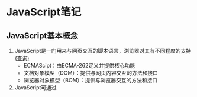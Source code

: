# JavaScript笔记
## JavaScript基本概念
1. JavaScript是一门用来与网页交互的脚本语言，浏览器对其有不同程度的支持[(查询)](https://caniuse.com/)
    - ECMAScipt：由ECMA-262定义并提供核心功能
    - 文档对象模型（DOM）：提供与网页内容交互的方法和接口
    - 浏览器对象模型（BOM）：提供与浏览器交互的方法和接口
2. JavaScript可通过<script>元素插入到HTML页面中，也可以引入外部js代码
    - 引入外部js代码需要将src熟悉设置为JS文件的URL（可以和网页同一服务器，也可以不同的域）
    - <script>代码会在网页中按顺序被执行，<script>内的代码也会顺序执行（defer和async属性除外）
    - 顺序执行页面会在执行<script>内容时阻塞，一般吧<script>标签放主内容之后</body>标签之前
    - defer属性可把脚本推迟到文档渲染完毕后执行（推迟脚本原则上按照它们被列出的次序执行）
    - async属性表示脚本不需要等待其它脚本，同时不阻塞文档渲染，但不能保证在页面中出现的次序
3. ECMAScript的基本元素和特性（需要示例）
    - 基本数据类型：Undefined、Null、Boolean、Number、String、Symbol
    - 只有Number一种数值数据类型（不区分整数和浮点型）
    - 严格模式中对容易出错的部分施加了限制
    - ECMAScript提供类C语言的基本操作符和流程控制语句
    - 函数不需要指定返回值，不指定返回值的函数返回undefined
----
## 变量、作用域、内存
### 原始值和引用值
  - 区别：原始值就是六种数据类型的的简单数据，按值访问，保存到栈；引用值是多个值构成的对象（地址值），按引用访问，保存到堆
  - 动态属性：引用值可以随时添加、修改和删除其属性和方法；原始值不能有属性
    ```javascript
    let name1 = "Sancho"
    let name2 = new String("Matt")
    name1.age = 22
    name2.age = 23
    console.log(name1.age)//undefined
    console.log(name2.age)//23
    console.log(typeof name1)//string
    console.log(typeof name2)//object
    ```
  - 复制值：通过变量把原始值赋值到另一个变量时，原始值复制到新变量的位置（互不干扰）；引用值赋值实则是复制指针指向同一个对象（共享）
    ```javascript
    let obj1 = new Object()
    let obj2 = obj1
    obj1.name = "Sancho"
    console.log(obg2.name)//"Sancho"
    ```
  - 传递参数：所有函数的参数都是按值传递，值被复制到局部变量（arguments对象槽位,与变量赋值类似）；原始值不会改变，引用值会被共享
      ```javascript
    //传递原始值
    function addTen(num){
        num += 10
        return num
    }
    let count = 20
    let result = addTen(count)
    console.log(count)//20,没有影响外部变量
    console.log(result)//30
    
    //传递引用值
    function setName(obj){
        obj.name = "Sancho"
    }
    let person = new Object()
    setName(person)
    console.log(person.name)//"Sancho"
    
    //证明函数参数是按值传递
    function setName(obj){
        obj.name = "Sancho"
        obj = new Object()//重写改变指针
        obj.name = "Greg"
    }
    let person = new Object()
    setName(person)
    console.log(person.name)//"Sancho"
    ```
  - typeof操作符适合判断原始类型（String、Number、Boolean、Undefined）；判断null时返回object；
    ```javascript
    let s = "Sancho"
    let u
    let n = null
    let o = new Object()
    console.log(s)//string
    console.log(u)//undefined
    console.log(n)//object
    console.log(o)//object
    ```
  - instanceof操作符判断对象类型（涉及对象原型链）；任何引用值和Object构造函数都会返回true，原始值则会返回false。
    ```javascript
    [1,2,3] instanceof Array//true
    ```
### 执行上下文（作用域）
  - 每个变量或函数都有上下文；变量或函数的上下文决定了它们可以访问哪些数据、行为和生命周期；
  - 代码执行流每进入一个新上下文都会创建一个作用域链，用于搜索变量和函数（沿作用域链前端开始，逐级往后直到找到标识符或没有找到返回undefined）
    ```javascript
    var color = "blue"
    function changeColor(){
        if (color === "blue"){
            color = "red"
        } else{
            color = "blue;"
        }
    }
    changeColor()//"red"

    var color2 = "blue"
    function getColor(){
        let color = "red"
        {
            let color = "green
            return color
        }
    }
    console.log(getColor())//green
    ```
  - 全局上下文只能访问全局上下文中的变量和函数，函数或块的局部上下文不仅可以访问自己作用域内和父级的变量
    ```javascript
    var color = "blue"
    
    function changeColor(){
        //可以访问color、anotherColor,不能访问tempColor
        let anotherColor = "red"
    
        function swapColors(){
            //可以访问color、anotherColor、tempColor
            let tempColor = anotherColor
            anotherColor = color
            color = tempColor
        }
    }
    
    //只能访问color
    changeColor()
    ```
  - 变量的执行上下文用于确定什么时候释放内存
    ```javascript
    //使用var声明变量时，变量会被自动添加到最接近的上下文
    functiion add(num1,num2){
        var sum1 = num1 + num2
        sum2 = num1 + num2//没有使用var定义
    }
    
    add(10,20)
    console.log(sum1)//报错，sum不在全局变量
    console.log(sum2)//30,sum2被添加到全局上下文
    
    //变量提升
    name = "Sancho"
    var name//等价于var name = "Sancho"
    
    //变量在声明前使用返回undefined
    console.log(name)//undefined
    var name = "Sancho"
    
    //函数提升
    function fn2(){
        var name
        name = "Sancho"
    }//等价于function fn1(){var name = "Sancho"}
    ```
  - 执行上下文分全局上下文、函数上下文、块级上下文(由花括号{}界定)
    ```javascript
    //let声明变量的作用域包括if块、while块、function块及其它单独块
    if(ture){
        let a
    }
    console.log(a)//a没有定义
    
    //重复var声明会被忽略，重复let声明会报错
    var a
    var a
    {
        let b
        let b//SyntaxError:标识符b已经声明过了
    }
    
    //const声明常量上下文也由花括号界定
    const a//SyntaxError：常量声明没有初始化
    const b = 1
    const b = 2//报错：给常量赋值
    {
        const c = 3
    }
    console.log(c)//报错，不存在于全局上下文
    
    const o1 = {}
    o1.name = "Sancho"//对象属性赋值不受影响
    const o2 = Object.freeze({})//让整个对象不能修改，不报错，但会静默失败
    o2.name = "Sancho"
    console.log(o3.name)//undefined
    ```
### 垃圾回收
  - 离开作用域的值被自动标记为可回收
  - 主流的垃圾回收算法是标记清理（不用的值标记之后清理内存）
  - 少用的是引用计数策略，记录值被引用多少次，荣一直在循环引用时出现问题
  - 解除变量引用（赋值null）可以消除循环引用，帮助垃圾回收
  - 内存管理：
    - const和let替代var；
    - 隐藏类（V8引擎自动跟踪、优化相同属性的多个实例共享一个构造函数和原型）和不使用删除（delete）操作隐藏类；
    - 使用变量声明前加定义和严格使用闭包防止内存泄露
    - 使用对象池，避免动态分配（引擎会删除大小为100的数组创建更大的数组，可以先定义好需要大小的数组），减少对象更替引起的垃圾回收程序敏感
    ```javascript
    //伪实现对象池
    function addVector(a,b,resultant){
        resultant.x = a.x + b.x
        resultant.y = a.y + b.y
        return resultant
    }
    
    let v1 = vectorPool.allocate()//假设vectorPool是已有的对象池
    let v2 = vectorPool.allocate()
    let v3 = vectorPool.allocate()
    v1.x = 10
    v1.y = 5
    v2.x = -3
    v2.y = -6
    
    addVector(v1,v2,v3)
    console.log([v3.x,v3.y])//[7,-1]
    
    vectorPool.free(v1)
    vectorPool.free(v2)
    vectorPool.free(v3)
    
    //如果对象有属性引用了其它对象，则这里也需要把属性设置为null
    v1 = null
    v2 = null
    v3 = null
    ```
----
## 基本引用类型
### 内置基本对象
  - 内置的引用类型可创建特定类型对象，与其他面向对象编程语言类似但实现不同
    ```javascript
    //创建对象
    let now = new Date()
    ```
  - Date类型提供日期和时间的信息（包括日期、时间相关计算）
    ```javascript
    //字符串转日期时间型
    let someDate = new Date(Date.parse("May 23, 2019"))
    let someDate = new Date(May 23, 2019")//等价于上面代码，自动调用parse方法
    
    //UTC方法返回毫秒数
    let y2k = new Date(Date.UTC(2000,0))//默认1月1日
    let allFives = new Date(Date.UTC(2000,1,2,3,4,5))//Wed Feb 02 2000 11:04:05 GMT+0800 (中国标准时间);月数以零开始，采用24小时制以零开始,中国时区+8小时
    let allFives = new Date(2000,1,2,3,4,5)//隐式调用
    
    //返回执行时间和毫秒速
    let start = Date.now()
    ｛
        //doSometing()
    ｝
    let stop = Date.now()
    result = stop - start
    
    ```
  - RegExp类型是正则表达式接口，提供基础和部分高级正则表达式功能
    ```javascript
    //创建正则表达式
    let pattern = /表达式/匹配模式 //匹配模式有:g全局，i忽略大小写，m多行模式，y粘附模式，u启用Unicode匹配，s匹配任何字符
    let parrern = /Sancho/i 
    let pattern = new RegExp("Sancho","i") //构建函数方式创建
    
    //搜寻文本，返回数组
    let text = "mom and dad and baby"
    let pattern = /baby/g
    let matches = pattern.exec(text) //['baby', index: 16, input: 'mom and dad and baby', groups: undefined]
    
    ```
### 原始值包装类型
  - JS中函数是Function类型的实例（函数也是对象，所以函数有方法）
  - 原始值有包装类存在，原始值可以被当成对象使用（Boolean、Number、String）
  - 每种包装类型都映射到同名原始类型
  - 以读模式访问原始值时，后台会实例化一个原始值包装类型的对象，借助这个对象可以操作相应数据
  - 涉及原始值的语句执行完毕后，包装对象就会被销毁
    ```javascript
    //以读模式访问，调用实例上的特定方法
    let s1 = "Sancho"
    let s2 = s1.substring(2)
    //上面代码实则执行如下代码
    let s1 = new String("Sancho")
    let s2 = s1.substring(2)
    s1 = null
    
    //不能给原始值添加属性和方法
    let s1 = "Sancho"
    s1.color = "red"
    console.log(s1.color)//undefined
    ```
### 单例内置对象
  - 代码执行时全局上下文有Global和Math对象，Global一般无法直接访问（实现为window），所有全局变量和函数都是Global对象的属性；Math对象包含辅助完成复杂计算的属性和方法
    ```javascript
    //URL编码、解码方法
    let uri = "http://www.wrox.com/illegal value.js#start"
    console.log(encodeURI(uri)) //http://www.wrox.com/illegal%20value.js#start
    console.log(encodeURIComponent(uri)) //http%3A%2F%2Fwww.wrox.com%2Fillegal%20value.js%23start
    let uri2 = "http%3A%2F%2Fwww.wrox.com%2Fillegal%20value.js%23start"
    console.log(decodeURI(uri2)) //http%3A%2F%2Fwww.wrox.com%2Fillegal value.js%23start
    console.log(decodeURIComponent(uri2)) //http://www.wrox.com/illegal value.js#start
    
    //执行字符串
    eval("console.log('hello world')") //通过eval执行字符串内的代码
    
    //window对象
    var color = "red"
    console.log(window.color)//"red"
    
    //Math对象
    let array = [1,2,3,4,5]
    console.log(Math.max(...array)) //5
    console.log(Math.min(...array)) //1
    
    ```
----
## 集合引用类型（与上重合）
### 内置集合引用对象
  - Object类型是基础类型，所有引用类型都继承了它的基本行为
### 数组、定型数组
  - Array类型表示一组有序的值，并提供操作和转换值的能力
  - 定型数组包含一套不同的引用类型，用于管理数值在内存中的类型
### Map、WeakMap、set、WeakSet
  - Map、WeakMap、Set、WeakSet是ECMAScript新增的引用类型，为组织应用程序数据和简化内存管理提供了新能力
----
## 迭代器、生成器
### 迭代
  - 迭代器是一个可以由任意对象实现的接口，支持连续获取对象产出的每一个值。任何实现Iterable接口的对象都有一个Symol.iterator属性，这个属性引用默认迭代器。默认迭代器就像迭代器工厂，也就是一个函数，调用之后会产生一个实现Iterator接口的对象
### 迭代器模式
  - 迭代器需要连续调用next()方法才能连续取得值（for-of循环也可以），这个方法返回一个IteratorObject。这个对象包含一个done属性和一个value属性。
    - done属性是一个布尔值，表示是否还有更多值访问
    - value属性包含迭代器返回的当前值
### 生成器
  - 生成器是一种特殊的函数，调用之后会返回一个生成器对象。生成器对象实现了Iterable接口，因此可用在任何消费可迭代对象的地方。生成器支持yield关键字，能够暂停执行生成器函数，还可通过next()方法接收输入和产生输出，加上星号之后可以将跟在它后面的可迭代对象序列化一连串值
----
## 对象、类、面向对象编程
### 自定义对象
  - 工厂模式：简单函数，可创建对象，为其添加属性和方法，返回这个对象
  - 构造函数模式：可自定义引用类型；缺点是成员无法重用（包括函数）
  - 原型模式：成员可以共享；
  - 组合构造函数和原型模式：通过构造函数定义实例属性，通过原型定义共享的属性和方法
  - 盗用构造函数模式（传统继承）：在子类构造函数中调用父类构造函数实现每个实例继承的属性都是私有，只能通过构造函数模式定义（子类不能访问父类原型上的方法）
  - 组合继承模式（推荐）：通过原型链继承共享的属性和方法，通过盗用构造函数继承实例属性
  - 原型式继承模式：无须明确定义构造函数而实现继承，本质上是对给定对象执行浅复制（操作的结果可以在之后再次增强）
  - 寄生式模式：基于一个对象创建一个新对象，然后再增强这个新对象，然后返回新对象；
  - 寄生组合继承模式（最有效）：用于避免重复调用父类构造函数导致的浪费
### 对象创建过程（原型链）、继承
 - JS的继承主要通过原型链实现，原型链涉及吧构造函数的原型赋值为另一个类型的实例（子类可访问父类所有属性和方法）；所有继承的属性和方法都会在对象实例间共享（实例不能私有）
### 类
  - ES6新增类基于语法糖，方便定义向后兼容的类，可以继承内置类型和自定义类型；有效使用对象实例、对象原型和对象类
## 代理、反射
### 代理
  - 代理可以定义包含捕获器的处理程序对象，可以蓝爵大部分基本操作和方法，以修改基本操作的行为（遵从捕获器不变式）
### 代码捕获器与反射方法
  - 反射API封装了与捕获器拦截操作相对应的方法
### 代理模式
  - 代理可以创建出各种编码模式（如跟踪属性访问、隐藏属性、阻止修改或删除属性、函数参数验证、构造函数参数验证、数据绑定、可观察对象等）
----
## 函数
### 函数表达式、函数声明、箭头函数
  - 函数声明需要函数名称，函数表达式不需要，没有名称叫匿名函数
  - 箭头函数语法
### 默认参数及扩展操作符
  - arguments对象及ES6新增扩展操作符可以实现函数定义和调用的完全动态化
  - 函数内部暴露的对象和引用
  - 尾调用函数优化栈空间
### 使用函数实现递归
  - 闭包在函数返回之后，其作用域会一直保存在内存中，直到闭包被销毁
  - 立即调用函数在执行后不留下对函数的引用；立即调用函数表达式如果不在包含作用域中将返回值赋给一个变量，则其包含的所有变量都会被销毁
### 使用闭包实现私有变量
  - 可使用闭包实现公共方法，访问位于作用于中定义变量
  - 可以访问私有变量的公共方法（特权方法），特权方法可以使用构造函数或原型模式通过自定义类型中实现，也可以使用模块模式或者模块增强模式在单例对象上实现
## 期约、异步
### 异步
  - async/await
### 期约
  - 期约的主要功能是为异步代码提供清晰的抽象，可以用期约表示异步代码执行的代码块，也可以用期约表示异步计算的值；异步代码串行，可塑性强，可序列化、连锁使用、复合、拓展和重组
### 异步函数
  - 异步函数是将期约应用于JS函数的结果；异步函数可以暂停执行而不阻塞主线程；可方便编写基于期约的代码和组织串行或平行执行的异步代码
